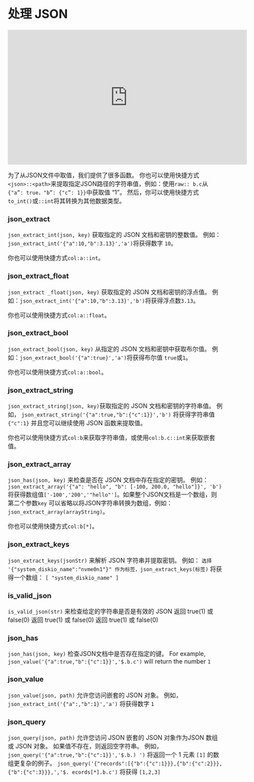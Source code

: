

# 处理 JSON

<iframe width="560" height="315" src="https://www.youtube.com/embed/dTKr1-B5clg?si=c_WKLu3knUVaj53R" title="YouTube video player" frameborder="0" allow="accelerometer; autoplay; clipboard-write; encrypted-media; gyroscope; picture-in-picture; web-share" allowfullscreen></iframe>

为了从JSON文件中取值，我们提供了很多函数。 你也可以使用快捷方式`<json>::<path>`来提取指定JSON路径的字符串值，例如：使用`raw:: b.c`从`{"a”: true，"b”: {"c”: 1}}`中获取值 “1”。 然后，你可以使用快捷方式`to_int()`或`::int`将其转换为其他数据类型。

### json_extract

`json_extract_int(json, key)` 获取指定的 JSON 文档和密钥的整数值。 例如：`json_extract_int('{"a":10,"b":3.13}','a')`将获得数字 `10`。

你也可以使用快捷方式`col:a::int`。

### json_extract_float

`json_extract _float(json, key)` 获取指定的 JSON 文档和密钥的浮点值。 例如：`json_extract_int('{"a":10,"b":3.13}','b')`将获得浮点数`3.13`。

你也可以使用快捷方式`col:a::float`。

### json_extract_bool

`json_extract_bool(json, key)` 从指定的 JSON 文档和密钥中获取布尔值。 例如：`json_extract_bool('{"a":true}','a')`将获得布尔值 `true`或`1`。

你也可以使用快捷方式`col:a::bool`。

### json_extract_string

`json_extract_string(json, key)`获取指定的 JSON 文档和密钥的字符串值。 例如， `json_extract_string('{"a":true,"b":{"c":1}}','b')` 将获得字符串值 `{"c":1}` 并且您可以继续使用 JSON 函数来提取值。

你也可以使用快捷方式`col:b`来获取字符串值，或使用`col:b.c::int`来获取嵌套值。

### json_extract_array

`json_has(json, key)` 来检查是否在 JSON 文档中存在指定的密钥。 例如：`json_extract_array('{"a": "hello", "b": [-100, 200.0, "hello"]}', 'b')` 将获得数组值`['-100','200','"hello"']`。如果整个JSON文档是一个数组，则第二个参数`key` 可以省略以将JSON字符串转换为数组，例如：`json_extract_array(arrayString)`。

你也可以使用快捷方式`col:b[*]`。

### json_extract_keys

`json_extract_keys(jsonStr)` 来解析 JSON 字符串并提取密钥。 例如： `选择 '{"system_diskio_name":"nvme0n1"}" 作为标签，json_extract_keys(标签)` 将获得一个数组： `[ "system_diskio_name" ]`

### is_valid_json

`is_valid_json(str)` 来检查给定的字符串是否是有效的 JSON 返回 true(1) 或 false(0) 返回 true(1) 或 false(0) 返回 true(1) 或 false(0)

### json_has

`json_has(json, key)` 检查JSON文档中是否存在指定的键。 For example, `json_value('{"a":true,"b":{"c":1}}','$.b.c')` will return the number `1`

### json_value

`json_value(json, path)` 允许您访问嵌套的 JSON 对象。 例如， `json_extract_int('{"a":,"b":1}','a')` 将获得数字 `1`

### json_query

`json_query(json, path)` 允许您访问 JSON 嵌套的 JSON 对象作为JSON 数组或 JSON 对象。 如果值不存在，则返回空字符串。 例如， `json_query('{"a":true,"b":{"c":1}}','$.b.) ')` 将返回一个 1 元素  `[1]` 的数组更复杂的例子。 `json_query('{"records":[{"b":{"c":1}}},{"b":{"c":2}}},{"b":{"c":3}}},','$. ecords[*].b.c')` 将获得 `[1,2,3]`